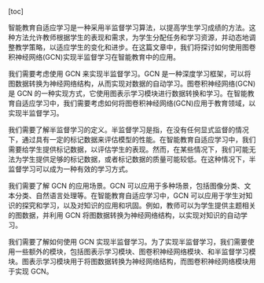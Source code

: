 
[toc]                    
                
                
智能教育自适应学习是一种采用半监督学习算法，以提高学生学习成绩的方法。这种方法允许教师根据学生的表现和需求，为学生分配任务和学习资源，并动态地调整教学策略，以适应学生的变化和进步。在这篇文章中，我们将探讨如何使用图卷积神经网络(GCN)实现半监督学习在智能教育中的应用。

我们需要考虑使用 GCN 来实现半监督学习。GCN 是一种深度学习框架，可以将图数据转换为神经网络结构，从而实现对数据的自动学习。图卷积神经网络(GCN)是 GCN 的一种实现方式，它使用图表示学习模块进行数据转换和学习。在智能教育自适应学习中，我们需要考虑如何将图卷积神经网络(GCN)应用于教育领域，以实现半监督学习。

我们需要了解半监督学习的定义。半监督学习是指，在没有任何显式监督的情况下，通过具有一定的标记数据来评估模型的性能。在智能教育自适应学习中，我们需要给学生提供标记数据，以评估学生的表现。然而，在某些情况下，我们可能无法为学生提供足够的标记数据，或者标记数据的质量可能较低。在这种情况下，半监督学习可以成为一种有效的学习方式。

我们需要了解 GCN 的应用场景。GCN 可以应用于多种场景，包括图像分类、文本分类、自然语言处理等。在智能教育自适应学习中，GCN 可以应用于学生对知识的探究和学习，以及对知识的应用和巩固。例如，教师可以为学生提供主题相关的图数据，并利用 GCN 将图数据转换为神经网络结构，以实现对知识的自动学习。

我们需要了解如何使用 GCN 实现半监督学习。为了实现半监督学习，我们需要使用一些额外的模块，包括图表示学习模块、图卷积神经网络模块、和半监督学习模块。图表示学习模块用于将图数据转换为神经网络结构，而图卷积神经网络模块用于实现 GCN。

